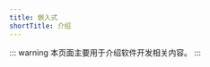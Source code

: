 ```yaml
---
title: 嵌入式
shortTitle: 介绍
---
```


::: warning
本页面主要用于介绍软件开发相关内容。
:::
<AutoCatalog base='/technology/embedded' />

